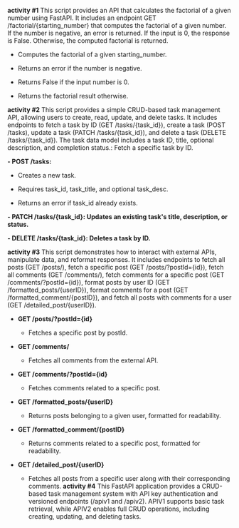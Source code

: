 **activity #1**
This script provides an API that calculates the factorial of a given number using FastAPI. It includes an endpoint GET /factorial/{starting_number} that computes the factorial of a given number. If the number is negative, an error is returned. If the input is 0, the response is False. Otherwise, the computed factorial is returned.

- Computes the factorial of a given starting_number.

- Returns an error if the number is negative.

- Returns False if the input number is 0.

- Returns the factorial result otherwise.

**activity #2**
This script provides a simple CRUD-based task management API, allowing users to create, read, update, and delete tasks. It includes endpoints to fetch a task by    ID (GET /tasks/{task_id}), create a task (POST /tasks), update a task (PATCH /tasks/{task_id}), and delete a task (DELETE /tasks/{task_id}). The task data model 
includes a task ID, title, optional description, and completion status.: Fetch a specific task by ID.

**- POST /tasks:**

  - Creates a new task.

  - Requires task_id, task_title, and optional task_desc.

  - Returns an error if task_id already exists.

**- PATCH /tasks/{task_id}: Updates an existing task's title, description, or status.**

**- DELETE /tasks/{task_id}: Deletes a task by ID.**

**activity #3**
This script demonstrates how to interact with external APIs, manipulate data, and reformat responses. It includes endpoints to fetch all posts (GET /posts/), fetch a specific post (GET /posts/?postId={id}), fetch all comments (GET /comments/), fetch comments for a specific post (GET /comments/?postId={id}), format posts by user ID (GET /formatted_posts/{userID}), format comments for a post (GET /formatted_comment/{postID}), and fetch all posts with comments for a user (GET /detailed_post/{userID}).


- **GET /posts/?postId={id}**

  - Fetches a specific post by postId.

- **GET /comments/**

  - Fetches all comments from the external API.

- **GET /comments/?postId={id}**

  - Fetches comments related to a specific post.

- **GET /formatted_posts/{userID}**

  - Returns posts belonging to a given user, formatted for readability.

- **GET /formatted_comment/{postID}**

  - Returns comments related to a specific post, formatted for readability.

- **GET /detailed_post/{userID}**

  - Fetches all posts from a specific user along with their corresponding comments.
**activity #4**
This FastAPI application provides a CRUD-based task management system with API key authentication and versioned endpoints (/apiv1 and /apiv2). APIV1 supports basic task retrieval, while APIV2 enables full CRUD operations, including creating, updating, and deleting tasks.

